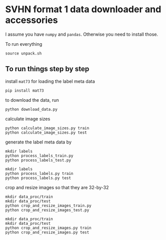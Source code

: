 # SVHN format 1 data downloader and accessories
I assume you have `numpy` and `pandas`. Otherwise you need to install those.

To run everything
```
source unpack.sh
```

## To run things step by step
install `mat73` for loading the label meta data
```
pip install mat73
```

to download the data, run
```
python download_data.py
```

calculate image sizes
```
python calculate_image_sizes.py train
python calculate_image_sizes.py test
```


generate the label meta data by
```
mkdir labels
python process_labels_train.py
python process_labels_test.py
```

```
mkdir labels
python process_labels.py train
python process_labels.py test
```

crop and resize images so that they are 32-by-32
```
mkdir data_proc/train
mkdir data_proc/test
python crop_and_resize_images_train.py
python crop_and_resize_images_test.py
```

```
mkdir data_proc/train
mkdir data_proc/test
python crop_and_resize_images.py train
python crop_and_resize_images.py test
```